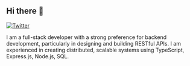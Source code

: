 ## Hi there 👋

[![Twitter](https://img.shields.io/badge/Twitter-1E90FF?style=for-the-badge&logo=twitter&logoColor=white)](https://x.com/DevToolMania)

I am a full-stack developer with a strong preference for backend development, particularly in designing and building RESTful APIs. I am experienced in creating distributed, scalable systems using TypeScript, Express.js, Node.js, SQL. 